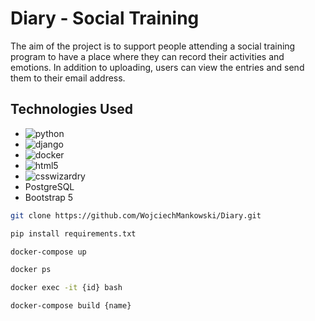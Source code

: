 # Diary - Social Training
The aim of the project is to support people attending a social training program to have a place where they can record their activities and emotions. In addition to uploading, users can view the entries and send them to their email address.
## Technologies Used
* ![python](https://user-images.githubusercontent.com/52933584/123234573-55f55580-d4db-11eb-97ab-46077a4593f9.png) <br>
* ![django](https://user-images.githubusercontent.com/52933584/123235192-edf33f00-d4db-11eb-9cf8-5ef34570be2a.png)  <br>
* ![docker](https://user-images.githubusercontent.com/52933584/123235208-f0559900-d4db-11eb-8691-f185613c5795.png) <br>
* ![html5](https://user-images.githubusercontent.com/52933584/123235382-19762980-d4dc-11eb-9602-bb8ff3bdca8c.png) <br>
* ![csswizardry](https://user-images.githubusercontent.com/52933584/123235446-2b57cc80-d4dc-11eb-8042-b0dde7593a04.png) <br>
* PostgreSQL <br>
* Bootstrap 5 <br>
```bash 
git clone https://github.com/WojciechMankowski/Diary.git

pip install requirements.txt

docker-compose up

docker ps 

docker exec -it {id} bash

docker-compose build {name}
```



